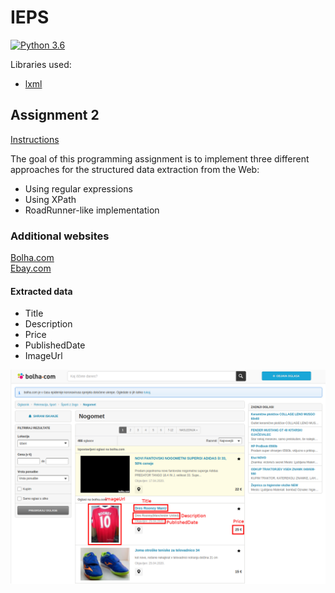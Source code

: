 # IEPS
[![Python 3.6](https://img.shields.io/badge/python-3.6-blue.svg)](https://www.python.org/downloads/release/python-360/)

Libraries used:
- [lxml](https://pypi.org/project/lxml/)

## Assignment 2
[Instructions](https://szitnik.github.io/wier-labs/PA2.html)

The goal of this programming assignment is to implement three  different
 approaches for the structured data extraction from the Web:
- Using regular expressions
- Using XPath
- RoadRunner-like implementation

### Additional websites
[Bolha.com](https://www.bolha.com/nogomet)\
[Ebay.com](https://www.ebay.com/sch/i.html?_from=R40&_trksid=m570.l1313&_nkw=football&_sacat=0)

#### Extracted data
- Title
- Description
- Price
- PublishedDate
- ImageUrl

![](input-extraction/bolha.com/bolha.png)